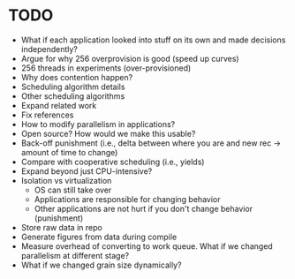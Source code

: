 # TODO
- What if each application looked into stuff on its own and made decisions independently?
- Argue for why 256 overprovision is good (speed up curves)
- 256 threads in experiments (over-provisioned)
- Why does contention happen?
- Scheduling algorithm details
- Other scheduling algorithms
- Expand related work
- Fix references
- How to modify parallelism in applications?
- Open source? How would we make this usable?
- Back-off punishment (i.e., delta between where you are and new rec -> amount of time to change)
- Compare with cooperative scheduling (i.e., yields)
- Expand beyond just CPU-intensive?
- Isolation vs virtualization
  - OS can still take over
  - Applications are responsible for changing behavior
  - Other applications are not hurt if you don't change behavior (punishment)
- Store raw data in repo
- Generate figures from data during compile
- Measure overhead of converting to work queue. What if we changed parallelism at different stage?
- What if we changed grain size dynamically?
